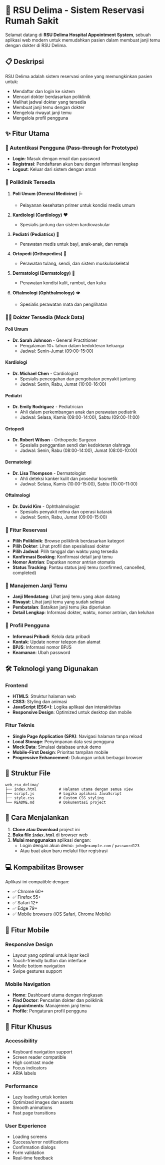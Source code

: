 # 🏥 RSU Delima - Sistem Reservasi Rumah Sakit

Selamat datang di **RSU Delima Hospital Appointment System**, sebuah aplikasi web modern untuk memudahkan pasien dalam membuat janji temu dengan dokter di RSU Delima.

## 📋 Deskripsi

RSU Delima adalah sistem reservasi online yang memungkinkan pasien untuk:
- Mendaftar dan login ke sistem
- Mencari dokter berdasarkan poliklinik
- Melihat jadwal dokter yang tersedia
- Membuat janji temu dengan dokter
- Mengelola riwayat janji temu
- Mengelola profil pengguna

## ✨ Fitur Utama

### 🔐 Autentikasi Pengguna (Pass-through for Prototype)
- **Login**: Masuk dengan email dan password
- **Registrasi**: Pendaftaran akun baru dengan informasi lengkap
- **Logout**: Keluar dari sistem dengan aman

### 🏥 Poliklinik Tersedia
1. **Poli Umum (General Medicine)** 🩺
   - Pelayanan kesehatan primer untuk kondisi medis umum
   
2. **Kardiologi (Cardiology)** ❤️
   - Spesialis jantung dan sistem kardiovaskular
   
3. **Pediatri (Pediatrics)** 👶
   - Perawatan medis untuk bayi, anak-anak, dan remaja
   
4. **Ortopedi (Orthopedics)** 🦴
   - Perawatan tulang, sendi, dan sistem muskuloskeletal
   
5. **Dermatologi (Dermatology)** 🧴
   - Perawatan kondisi kulit, rambut, dan kuku
   
6. **Oftalmologi (Ophthalmology)** 👁️
   - Spesialis perawatan mata dan penglihatan

### 👨‍⚕️ Dokter Tersedia (Mock Data)

#### Poli Umum
- **Dr. Sarah Johnson** - General Practitioner
  - Pengalaman 10+ tahun dalam kedokteran keluarga
  - Jadwal: Senin-Jumat (09:00-15:00)

#### Kardiologi
- **Dr. Michael Chen** - Cardiologist
  - Spesialis pencegahan dan pengobatan penyakit jantung
  - Jadwal: Senin, Rabu, Jumat (10:00-16:00)

#### Pediatri
- **Dr. Emily Rodriguez** - Pediatrician
  - Ahli dalam perkembangan anak dan perawatan pediatrik
  - Jadwal: Selasa, Kamis (09:00-14:00), Sabtu (09:00-11:00)

#### Ortopedi
- **Dr. Robert Wilson** - Orthopedic Surgeon
  - Spesialis penggantian sendi dan kedokteran olahraga
  - Jadwal: Senin, Rabu (08:00-14:00), Jumat (08:00-10:00)

#### Dermatologi
- **Dr. Lisa Thompson** - Dermatologist
  - Ahli deteksi kanker kulit dan prosedur kosmetik
  - Jadwal: Selasa, Kamis (10:00-15:00), Sabtu (10:00-11:00)

#### Oftalmologi
- **Dr. David Kim** - Ophthalmologist
  - Spesialis penyakit retina dan operasi katarak
  - Jadwal: Senin, Rabu, Jumat (09:00-15:00)

### 📅 Fitur Reservasi
- **Pilih Poliklinik**: Browse poliklinik berdasarkan kategori
- **Pilih Dokter**: Lihat profil dan spesialisasi dokter
- **Pilih Jadwal**: Pilih tanggal dan waktu yang tersedia
- **Konfirmasi Booking**: Konfirmasi detail janji temu
- **Nomor Antrian**: Dapatkan nomor antrian otomatis
- **Status Tracking**: Pantau status janji temu (confirmed, cancelled, completed)

### 📱 Manajemen Janji Temu
- **Janji Mendatang**: Lihat janji temu yang akan datang
- **Riwayat**: Lihat janji temu yang sudah selesai
- **Pembatalan**: Batalkan janji temu jika diperlukan
- **Detail Lengkap**: Informasi dokter, waktu, nomor antrian, dan keluhan

### 👤 Profil Pengguna
- **Informasi Pribadi**: Kelola data pribadi
- **Kontak**: Update nomor telepon dan alamat
- **BPJS**: Informasi nomor BPJS
- **Keamanan**: Ubah password

## 🛠️ Teknologi yang Digunakan

### Frontend
- **HTML5**: Struktur halaman web
- **CSS3**: Styling dan animasi
- **JavaScript (ES6+)**: Logika aplikasi dan interaktivitas
- **Responsive Design**: Optimized untuk desktop dan mobile

### Fitur Teknis
- **Single Page Application (SPA)**: Navigasi halaman tanpa reload
- **Local Storage**: Penyimpanan data sesi pengguna
- **Mock Data**: Simulasi database untuk demo
- **Mobile-First Design**: Prioritas tampilan mobile
- **Progressive Enhancement**: Dukungan untuk berbagai browser

## 📁 Struktur File

```
web_rsu_delima/
├── index.html          # Halaman utama dengan semua view
├── script.js           # Logika aplikasi JavaScript
├── style.css           # Custom CSS styling
└── README.md           # Dokumentasi project
```

## 🚀 Cara Menjalankan

1. **Clone atau Download** project ini
2. **Buka file `index.html`** di browser web
3. **Mulai menggunakan** aplikasi dengan:
   - Login dengan akun demo: `john@example.com` / `password123`
   - Atau buat akun baru melalui fitur registrasi

## 💻 Kompabilitas Browser

Aplikasi ini compatible dengan:
- ✅ Chrome 60+
- ✅ Firefox 55+
- ✅ Safari 12+
- ✅ Edge 79+
- ✅ Mobile browsers (iOS Safari, Chrome Mobile)

## 📱 Fitur Mobile

### Responsive Design
- Layout yang optimal untuk layar kecil
- Touch-friendly button dan interface
- Mobile bottom navigation
- Swipe gestures support

### Mobile Navigation
- **Home**: Dashboard utama dengan ringkasan
- **Find Doctor**: Pencarian dokter dan poliklinik
- **Appointments**: Manajemen janji temu
- **Profile**: Pengaturan profil pengguna

## 🔧 Fitur Khusus

### Accessibility
- Keyboard navigation support
- Screen reader compatible
- High contrast mode
- Focus indicators
- ARIA labels

### Performance
- Lazy loading untuk konten
- Optimized images dan assets
- Smooth animations
- Fast page transitions

### User Experience
- Loading screens
- Success/error notifications
- Confirmation dialogs
- Form validation
- Real-time feedback
